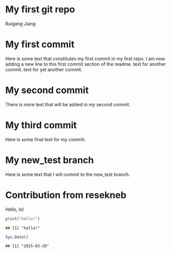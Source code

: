 My first git repo
================
Ruigang Jiang

# My first commit

Here is some text that constitutes my first commit in my first repo. I
am now adding a new line to this first commit section of the readme.
text for another commit. text for yet another commit.

# My second commit

There is more text that will be added in my second commit.

# My third commit

Here is some final text for my commit.

# My new_test branch

Here is some text that I will commit to the new_test branch.

# Contribution from resekneb

Hello, lol

``` r
print("hello!")
```

    ## [1] "hello!"

``` r
Sys.Date()
```

    ## [1] "2025-03-20"

